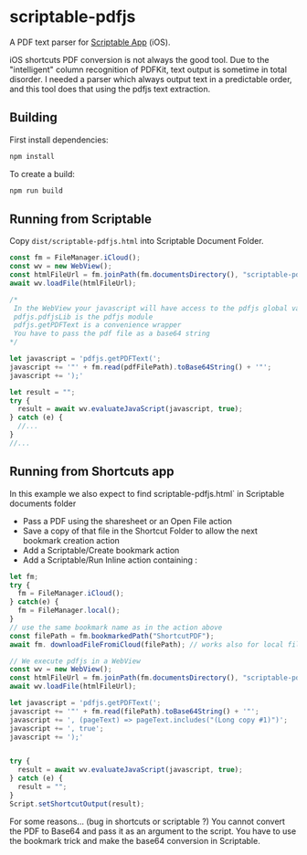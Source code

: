 
# scriptable-pdfjs

A PDF text parser for [Scriptable App](https://scriptable.app) (iOS).

iOS shortcuts PDF conversion is not always the good tool.
Due to the "intelligent" column recognition of PDFKit, text output
is sometime in total disorder. I needed a parser which always output text in a 
predictable order, and this tool does that using the pdfjs text extraction.

## Building

First install dependencies:

```sh
npm install
```

To create a build:

```sh
npm run build
```

## Running from Scriptable

Copy `dist/scriptable-pdfjs.html` into Scriptable Document Folder.

```javascript
const fm = FileManager.iCloud();
const wv = new WebView();
const htmlFileUrl = fm.joinPath(fm.documentsDirectory(), "scriptable-pdfjs.html");
await wv.loadFile(htmlFileUrl);

/*
 In the WebView your javascript will have access to the pdfjs global var.
 pdfjs.pdfjsLib is the pdfjs module
 pdfjs.getPDFText is a convenience wrapper
 You have to pass the pdf file as a base64 string
*/

let javascript = 'pdfjs.getPDFText(';
javascript += '"' + fm.read(pdfFilePath).toBase64String() + '"';
javascript += ');'

let result = "";
try {
  result = await wv.evaluateJavaScript(javascript, true);
} catch (e) {
  //...
}
//...
```

## Running from Shortcuts app

In this example we also expect to find scriptable-pdfjs.html` in Scriptable
documents folder

- Pass a PDF using the sharesheet or an Open File action
- Save a copy of that file in the Shortcut Folder to allow the next bookmark creation action
- Add a Scriptable/Create bookmark action
- Add a Scriptable/Run Inline action containing :

```javascript
let fm;
try {
  fm = FileManager.iCloud();
} catch(e) {
  fm = FileManager.local();
}
// use the same bookmark name as in the action above
const filePath = fm.bookmarkedPath("ShortcutPDF");
await fm. downloadFileFromiCloud(filePath); // works also for local file

// We execute pdfjs in a WebView
const wv = new WebView();
const htmlFileUrl = fm.joinPath(fm.documentsDirectory(), "scriptable-pdfjs.html");
await wv.loadFile(htmlFileUrl);

let javascript = 'pdfjs.getPDFText(';
javascript += '"' + fm.read(filePath).toBase64String() + '"';
javascript += ', (pageText) => pageText.includes("(Long copy #1)")';
javascript += ', true';
javascript += ');'


try {
  result = await wv.evaluateJavaScript(javascript, true);
} catch (e) {
  result = "";
}
Script.setShortcutOutput(result);
```
For some reasons... (bug in shortcuts or scriptable ?) You cannot convert
the PDF to Base64 and pass it as an argument to the script. You have to use
the bookmark trick and make the base64 conversion in Scriptable.
